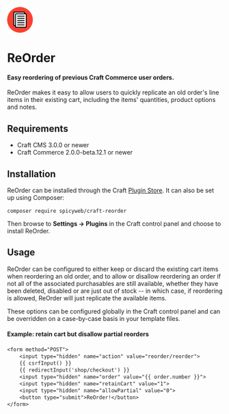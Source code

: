 <img src="docs/icon.png" width="60">

# ReOrder

#### Easy reordering of previous Craft Commerce user orders.

ReOrder makes it easy to allow users to quickly replicate an old order's line items in their existing cart, including the items' quantities, product options and notes.

## Requirements

- Craft CMS 3.0.0 or newer
- Craft Commerce 2.0.0-beta.12.1 or newer

## Installation

ReOrder can be installed through the Craft [Plugin Store](https://plugins.craftcms.com/).  It can also be set up using Composer:

```
composer require spicyweb/craft-reorder
```

Then browse to **Settings &rarr; Plugins** in the Craft control panel and choose to install ReOrder.

## Usage

ReOrder can be configured to either keep or discard the existing cart items when reordering an old order, and to allow or disallow reordering an order if not all of the associated purchasables are still available, whether they have been deleted, disabled or are just out of stock -- in which case, if reordering is allowed, ReOrder will just replicate the available items.

These options can be configured globally in the Craft control panel and can be overridden on a case-by-case basis in your template files.

#### Example: retain cart but disallow partial reorders

```twig
<form method="POST">
	<input type="hidden" name="action" value="reorder/reorder">
	{{ csrfInput() }}
	{{ redirectInput('shop/checkout') }}
	<input type="hidden" name="order" value="{{ order.number }}">
	<input type="hidden" name="retainCart" value="1">
	<input type="hidden" name="allowPartial" value="0">
	<button type="submit">ReOrder!</button>
</form>
```
